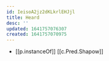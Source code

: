 ```yaml
---
id: IeisoA2jz2dKLkrlEHJjl
title: Heard
desc: ''
updated: 1641757076307
created: 1641757070975
---
```


- [[p.instanceOf]] [[c.Pred.Shapow]]
